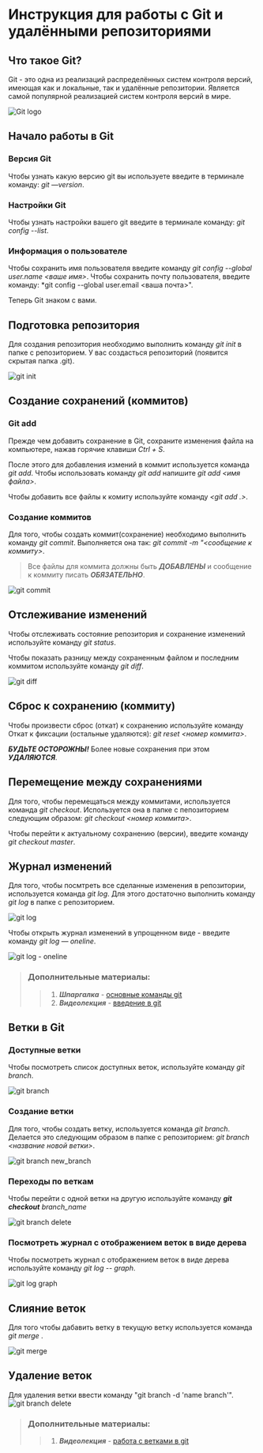Инструкция для работы с Git и удалёнными репозиториями
=

Что такое Git?
-
Git - это одна из реализаций распределённых систем контроля версий, имеющая как и локальные, так и удалённые репозитории. Является самой популярной реализацией систем контроля версий в мире.

![Git logo](Git1.jpg)

## Начало работы в Git

### Версия Git
Чтобы узнать какую версию git вы используете введите в терминале команду: *git —version*.

### Настройки Git
Чтобы узнать настройки вашего git введите в терминале команду: *git config --list*.

### Информация о пользователе
Чтобы сохранить имя пользователя введите команду *git config --global user.name <ваше имя>*.
Чтобы сохранить почту пользователя, введите команду: *git config --global user.email <ваша почта>".

Теперь Git знаком с вами.

## Подготовка репозитория

Для создания репозитория необходимо выполнить команду *git init* в папке с репозиторием.
У вас создасться репозиторий (появится скрытая папка .git).

![git init](init.png)

## Создание сохранений (коммитов)

### Git add
Прежде чем добавить сохранение в Git, сохраните изменения файла на компьютере, нажав горячие клавиши *Ctrl + S*.

После этого для добавления измений в коммит используется команда *git add*. Чтобы использовать команду *git add* напишите *git add <имя файла>*.


Чтобы добавить все файлы к комиту используйте команду *<git add .>*.

### Создание коммитов
Для того, чтобы создать коммит(сохранение) необходимо выполнить команду *git commit*. Выполняется она так: *git commit -m "<сообщение к коммиту>*.

> Все файлы для коммита должны быть ***ДОБАВЛЕНЫ*** и сообщение к коммиту писать ***ОБЯЗАТЕЛЬНО***.

![git commit](commit.png)

## Отслеживание изменений
Чтобы отслеживать состояние репозитория и сохранение изменений используйте команду *git status*.

Чтобы показать разницу между сохраненным файлом и последним коммитом используйте команду *git diff*.

![git diff](diff.png)


## Сброс к сохранению (коммиту)
Чтобы произвести сброс (откат) к сохранению используйте команду 
Откат к фиксации (остальные удаляются): *git reset <номер коммита>*.

***БУДЬТЕ ОСТОРОЖНЫ!*** Более новые сохранения при этом ***УДАЛЯЮТСЯ***.

## Перемещение между сохранениями
Для того, чтобы перемещаться между коммитами, используется команда *git checkout*. Используется она в папке с пепозиторием следующим образом: *git checkout <номер коммита>*.

Чтобы перейти к актуальному сохранению (версии), введите команду *git checkout master*.

## Журнал изменений
Для того, чтобы посмтреть все сделанные изменения в репозитории, используется команда *git log*. Для этого достаточно выполнить команду *git log* в папке с репозиторием.

![git log](log.png)

Чтобы открыть журнал изменений в упрощенном виде - введите команду *git log — oneline*.

![git log - oneline](log-oneline.png)

> ### Дополнительные материалы:
>> 1. ***Шпаргалка*** - [основные команды git](https://gbcdn.mrgcdn.ru/uploads/asset/4047862/attachment/9442a8b70c63a6944b6c28858cfa8c37.jpeg)
>> 1. ***Видеолекция*** - [введение в git](https://www.youtube.com/watch?v=y18UF-qXMoE)

## Ветки в Git

### Доступные ветки

Чтобы посмотреть список доступных веток, используйте команду *git branch*.

![git branch](branch.png)

### Создание ветки

Для того, чтобы создать ветку, используется команда *git branch*. Делается это следующим образом в папке с репозиторием: *git branch <название новой ветки>*.

![git branch new_branch](new_branch.png)

### Переходы по веткам

Чтобы перейти с одной ветки на другую используйте команду _**git checkout** branch_name_

![git branch delete](checkout.png)

### Посмотреть журнал с отображением веток в виде дерева

Чтобы посмотреть журнал с отображением веток в виде дерева используйте команду _git log -- graph_.

![git log graph](graph.png)

## Слияние веток

Для того чтобы дабавить ветку в текущую ветку используется команда *git merge <name branch>*.

![git merge](merge.png)

## Удаление веток
Для удаления ветки ввести команду "git branch -d 'name branch'".
![git branch delete](Delete.png)

> ### Дополнительные материалы:
>> 1. ***Видеолекция*** - [работа с ветками в git](https://www.youtube.com/watch?v=6n5HgaTCVqU)